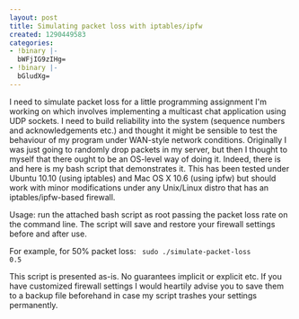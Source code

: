 ```yaml
---
layout: post
title: Simulating packet loss with iptables/ipfw
created: 1290449583
categories:
- !binary |-
  bWFjIG9zIHg=
- !binary |-
  bGludXg=
---
```

I need to simulate packet loss for a little programming assignment I'm working on which involves implementing a multicast chat application using UDP sockets. I need to build reliability into the system (sequence numbers and acknowledgements etc.) and thought it might be sensible to test the behaviour of my program under WAN-style network conditions. Originally I was just going to randomly drop packets in my server, but then I thought to myself that there ought to be an OS-level way of doing it. Indeed, there is and here is my bash script that demonstrates it. This has been tested under Ubuntu 10.10 (using iptables) and Mac OS X 10.6 (using ipfw) but should work with minor modifications under any Unix/Linux distro that has an iptables/ipfw-based firewall.

Usage: run the attached bash script as root passing the packet loss rate on the command line. The script will save and restore your firewall settings before and after use.

For example, for 50% packet loss:
<code>
sudo ./simulate-packet-loss 0.5
</code>

This script is presented as-is. No guarantees implicit or explicit etc. If you have customized firewall settings I would heartily advise you to save them to a backup file beforehand in case my script trashes your settings permanently.

